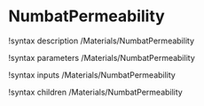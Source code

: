 # NumbatPermeability

!syntax description /Materials/NumbatPermeability

!syntax parameters /Materials/NumbatPermeability

!syntax inputs /Materials/NumbatPermeability

!syntax children /Materials/NumbatPermeability
